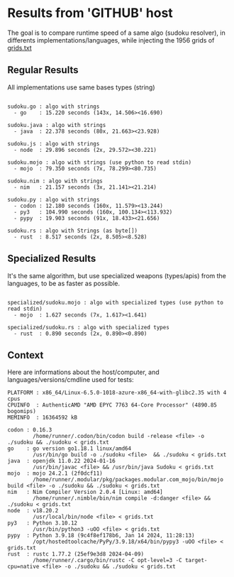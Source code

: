 # Results from 'GITHUB' host

The goal is to compare runtime speed of a same algo (sudoku resolver), in differents implementations/languages, while injecting the 1956 grids of [grids.txt](grids.txt)

## Regular Results

All implementations use same bases types (string)

```

sudoku.go : algo with strings
  - go    : 15.220 seconds (143x, 14.506><16.690)

sudoku.java : algo with strings
  - java  : 22.378 seconds (80x, 21.663><23.928)

sudoku.js : algo with strings
  - node  : 29.896 seconds (2x, 29.572><30.221)

sudoku.mojo : algo with strings (use python to read stdin)
  - mojo  : 79.350 seconds (7x, 78.299><80.735)

sudoku.nim : algo with strings
  - nim   : 21.157 seconds (3x, 21.141><21.214)

sudoku.py : algo with strings
  - codon : 12.180 seconds (160x, 11.579><13.244)
  - py3   : 104.990 seconds (160x, 100.134><113.932)
  - pypy  : 19.903 seconds (91x, 18.433><21.656)

sudoku.rs : algo with Strings (as byte[])
  - rust  : 8.517 seconds (2x, 8.505><8.528)

```

## Specialized Results

It's the same algorithm, but use specialized weapons (types/apis) from the languages, to be as faster as possible.

```

specialized/sudoku.mojo : algo with specialized types (use python to read stdin)
  - mojo  : 1.627 seconds (7x, 1.617><1.641)

specialized/sudoku.rs : algo with specialized types
  - rust  : 0.890 seconds (2x, 0.890><0.890)

```
## Context

Here are informations about the host/computer, and languages/versions/cmdline used for tests:
```
PLATFORM : x86_64/Linux-6.5.0-1018-azure-x86_64-with-glibc2.35 with 4 cpus
CPUINFO  : AuthenticAMD "AMD EPYC 7763 64-Core Processor" (4890.85 bogomips)
MEMINFO  : 16364592 kB

codon : 0.16.3
        /home/runner/.codon/bin/codon build -release <file> -o ./sudoku && ./sudoku < grids.txt
go    : go version go1.18.1 linux/amd64
        /usr/bin/go build -o ./sudoku <file>  && ./sudoku < grids.txt
java  : openjdk 11.0.22 2024-01-16
        /usr/bin/javac <file> && /usr/bin/java Sudoku < grids.txt
mojo  : mojo 24.2.1 (2f0dcf11)
        /home/runner/.modular/pkg/packages.modular.com_mojo/bin/mojo build <file> -o ./sudoku && ./sudoku < grids.txt
nim   : Nim Compiler Version 2.0.4 [Linux: amd64]
        /home/runner/.nimble/bin/nim compile -d:danger <file> && ./sudoku < grids.txt
node  : v18.20.2
        /usr/local/bin/node <file> < grids.txt
py3   : Python 3.10.12
        /usr/bin/python3 -uOO <file> < grids.txt
pypy  : Python 3.9.18 (9c4f8ef178b6, Jan 14 2024, 11:28:13)
        /opt/hostedtoolcache/PyPy/3.9.18/x64/bin/pypy3 -uOO <file> < grids.txt
rust  : rustc 1.77.2 (25ef9e3d8 2024-04-09)
        /home/runner/.cargo/bin/rustc -C opt-level=3 -C target-cpu=native <file> -o ./sudoku && ./sudoku < grids.txt

```


